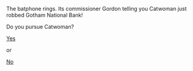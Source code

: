 The batphone rings. Its commissioner Gordon telling you Catwoman just robbed Gotham National Bank!

Do you pursue Catwoman?

[Yes](../pursue/pursue.md)

or

[No](/vacation/vacation.md)